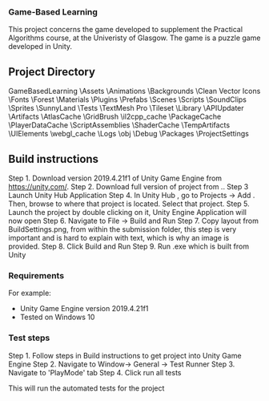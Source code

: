### Game-Based Learning

This project concerns the game developed to supplement the Practical Algorithms course, at the Univeristy
of Glasgow. The game is a puzzle game developed in Unity. 

## Project Directory 
GameBasedLearning
  \Assets
    \Animations
    \Backgrounds
    \Clean Vector Icons
    \Fonts
    \Forest
    \Materials
    \Plugins
    \Prefabs
    \Scenes
    \Scripts
    \SoundClips
    \Sprites
    \SunnyLand
    \Tests
    \TextMesh Pro
    \Tileset
  \Library
    \APIUpdater
    \Artifacts
    \AtlasCache
    \GridBrush
    \il2cpp_cache
    \PackageCache
    \PlayerDataCache
    \ScriptAssemblies
    \ShaderCache
    \TempArtifacts
    \UIElements
    \webgl_cache
  \Logs
  \obj
    \Debug
  \Packages
\ProjectSettings

## Build instructions

Step 1. Download version 2019.4.21f1 of Unity Game Engine from https://unity.com/.
Step 2. Download full version of project from ..
Step 3 Launch Unity Hub Application
Step 4. In Unity Hub , go to Projects -> Add . Then, browse to where that project is located. Select that project.
Step 5. Launch the project by double clicking on it, Unity Engine Application will now open
Step 6. Navigate to  File -> Build and Run 
Step 7. Copy layout from BuildSettings.png, from within the submission folder, this step is very important and
is hard to explain with text, which is why an image is provided.
Step 8. Click Build and Run
Step 9. Run .exe which is built from Unity

### Requirements

For example:

* Unity Game Engine version 2019.4.21f1 
* Tested on Windows 10


### Test steps

Step 1. Follow steps in Build instructions to get project into Unity Game Engine
Step 2. Navigate to Window-> General -> Test Runner
Step 3. Navigate to 'PlayMode' tab
Step 4. Click run all tests

This will run the automated tests for the project


